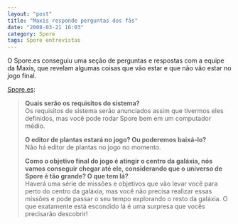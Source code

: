 ```yaml
---
layout: "post"
title: "Maxis responde perguntas dos fãs"
date: "2008-03-21 16:03"
category: Spore
tags: Spore entrevistas
---
```


O Spore.es conseguiu uma seção de perguntas e respostas com a equipe da Maxis, que revelam algumas coisas que vão estar e que não vão estar no jogo final.

[Spore.es](http://www.spore.es/index.php?s=specials&id=3):

> **Quais serão os requisitos do sistema?**  
> Os requisitos de sistema serão anunciados assim que tivermos eles definidos, mas você pode rodar Spore bem em um computador médio.
>
> **O editor de plantas estará no jogo? Ou poderemos baixá-lo?**  
> Não há editor de plantas no jogo no momento.
>
> **Como o objetivo final do jogo é atingir o centro da galáxia, nós vamos conseguir chegar até ele, considerando que o universo de Spore é tão grande? O que tem lá?**  
> Haverá uma série de missões e objetivos que vão levar você para perto do centro da galáxia, mas você não precisa realizar essas missões e pode passar o seu tempo explorando o resto da galáxia. O que exatamente está escondido lá é uma surpresa que vocês precisarão descobrir!

